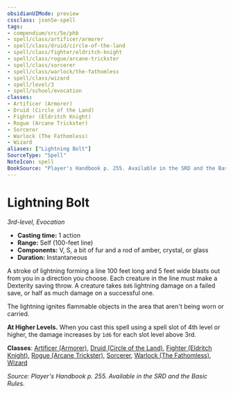 ```yaml
---
obsidianUIMode: preview
cssclass: json5e-spell
tags:
- compendium/src/5e/phb
- spell/class/artificer/armorer
- spell/class/druid/circle-of-the-land
- spell/class/fighter/eldritch-knight
- spell/class/rogue/arcane-trickster
- spell/class/sorcerer
- spell/class/warlock/the-fathomless
- spell/class/wizard
- spell/level/3
- spell/school/evocation
classes:
- Artificer (Armorer)
- Druid (Circle of the Land)
- Fighter (Eldritch Knight)
- Rogue (Arcane Trickster)
- Sorcerer
- Warlock (The Fathomless)
- Wizard
aliases: ["Lightning Bolt"]
SourceType: "Spell"
NoteIcon: spell
BookSource: "Player's Handbook p. 255. Available in the SRD and the Basic Rules."
---
```

# Lightning Bolt
*3rd-level, Evocation*  

- **Casting time:** 1 action
- **Range:** Self (100-feet line)
- **Components:** V, S, a bit of fur and a rod of amber, crystal, or glass
- **Duration:** Instantaneous

A stroke of lightning forming a line 100 feet long and 5 feet wide blasts out from you in a direction you choose. Each creature in the line must make a Dexterity saving throw. A creature takes `8d6` lightning damage on a failed save, or half as much damage on a successful one.

The lightning ignites flammable objects in the area that aren't being worn or carried.

**At Higher Levels.** When you cast this spell using a spell slot of 4th level or higher, the damage increases by `1d6` for each slot level above 3rd.

**Classes**: [Artificer (Armorer)](/2-Mechanics/CLI/classes/artificer-armorer-tce.md), [Druid (Circle of the Land)](/2-Mechanics/CLI/classes/druid-circle-of-the-land.md), [Fighter (Eldritch Knight)](/2-Mechanics/CLI/classes/fighter-eldritch-knight.md), [Rogue (Arcane Trickster)](/2-Mechanics/CLI/classes/rogue-arcane-trickster.md), [Sorcerer](/2-Mechanics/CLI/classes/sorcerer.md), [Warlock (The Fathomless)](/2-Mechanics/CLI/classes/warlock-the-fathomless-tce.md), [Wizard](/2-Mechanics/CLI/classes/wizard.md)

*Source: Player's Handbook p. 255. Available in the SRD and the Basic Rules.*